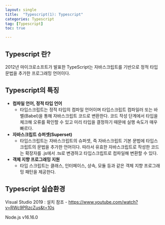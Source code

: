 ```yaml
---
layout: single
title:  "Typescript(1): Typescript"
categories: Typescript
tag: [Typescript]
toc: true 

---
```


## Typescript 란?

2012년 마이크로소프트가 발표한 TypeScript는 자바스크립트를 기반으로 정적 타입 문법을 추가한 프로그래밍 언어이다.



## Typescript의 특징

- **컴파일 언어, 정적 타입 언어**
  - 타입스크립트는 정적 타입의 컴파일 언어이며 타입스크립트 컴파일러 또는 바벨(Babel)을 통해 자바스크립트 코드로 변환한다. 코드 작성 단계에서 타입을 체크해 오류를 확인할 수 있고 미리 타입을 결정하기 때문에 실행 속도가 매우 빠르다.
- **자바스크립트 슈퍼셋(Superset)**
  - 타입스크립트는 자바스크립트의 슈퍼셋, 즉 자바스크립트 기본 문법에 타입스크립트의 문법을 추가한 언어이다. 따라서 유효한 자바스크립트로 작성한 코드는 확장자를 .js에서 .ts로 변경하고 타입스크립트로 컴파일해 변환할 수 있다.
- **객체 지향 프로그래밍 지원**
  - 타입 스크립트는 클래스, 인터페이스, 상속, 모듈 등과 같은 객체 지향 프로그래밍 패턴을 제공한다.



## Typescript 실습환경

Visual Studio 2019 : 설치 참조 - https://www.youtube.com/watch?v=RWc9PRzcZus&t=10s

Node.js v16.16.0
